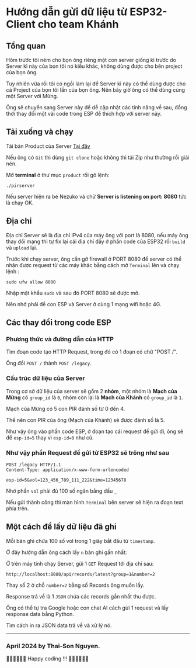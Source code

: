 Hướng dẫn gửi dữ liệu từ ESP32-Client cho team Khánh
==================

Tổng quan
---------

Hôm trước tôi ném cho bọn ông riêng một con server giống kì trước do Server kì này của bọn tôi nó kiểu khác, không dùng được cho bên project của bọn ông.

Tuy nhiên vừa rồi tôi có ngồi làm lại để Server kì này có thể dùng được cho cả Project của bọn tôi lần của bọn ông. Nên bây giờ ông có thể dùng cùng một Server với Mừng.

Ông sẽ chuyển sang Server này để dễ cập nhật các tính năng về sau, đồng thời thay đổi một vài code trong ESP để thích hợp với server này.

Tải xuống và chạy
----------

Tải bản Product của Server [Tại đây](https://github.com/sonnt0201/product)

Nếu ông có `Git` thì dùng `git clone` hoặc không thì tải Zip như thường rồi giải nén.

Mở **terminal** ở thư mục `product` rồi gõ lệnh:

```
./pirserver
```

Nếu server hiện ra bé Nezuko và chữ **Server is listening on port: 8080** tức là chạy OK.

Địa chỉ
---------

Địa chỉ Server sẽ là địa chỉ IPv4 của máy ông với port là 8080, nếu máy ông thay đổi mạng thì tự fix lại cái địa chỉ đấy ở phần code của ESP32 rồi `build` và `upload` lại.

Trước khi chạy server, ông cần gỡ firewall ở PORT 8080 để server có thể nhận được request từ các máy khác bằng cách mở `Terminal` lên và chạy lệnh :

```shell
sudo ufw allow 8080
```

Nhập mật khẩu `sudo` và sau đó PORT 8080 sẽ được mở.

Nên nhớ phải để con ESP và Server ở cùng 1 mạng wifi hoặc 4G.

Các thay đổi trong code ESP
-----


### Phương thức và đường dẫn của HTTP

Tìm đoạn code tạo HTTP Request, trong đó có 1 đoạn có chữ "POST /".

Ông đổi  `POST /` thành `POST /legacy`.


### Cấu trúc dữ liệu của Server


Trong cơ sở dữ liệu của server sẽ gồm 2 **nhóm**, một nhóm là **Mạch của Mừng** có `group_id` là `0`, nhóm còn lại là **Mạch của Khánh** có `group_id` là `1`.

Mạch của Mừng có 5 con PIR đánh số từ 0 đến 4.

Thế nên con PIR của ông (Mạch của Khánh) sẽ được đánh số là 5.

Như vậy ông vào phần code ESP, ở đoạn tạo cái request để gửi đi, ông sẽ để `esp-id=5` thay vì `esp-id=0` như cũ.

### Như vậy phần Request để gửi từ ESP32 sẽ trông như sau

```http
POST /legacy HTTP/1.1
Content-Type: application/x-www-form-urlencoded

esp-id=5&vol=123_456_789_111_222&time=12345678
```

Nhớ phần `vol` phải đủ 100 số ngăn bằng dấu `_`

Nếu gửi thành công thì màn hình `Terminal` bên server sẽ hiện ra đoạn text phía trên.

Một cách để lấy dữ liệu đã ghi
----

Mỗi bản ghi chứa 100 số vol trong 1 giây bắt đầu từ `timestamp`.

Ở đây hướng dẫn ông cách lấy `n` bản ghi gần nhất:

Ở trên máy tính chạy Server, gửi 1 `GET` Request tới địa chỉ sau:

```
http://localhost:8080/api/records/latest?group=1&number=2
```
Thay số 2 ở chỗ `number=2` bằng số Records ông muốn lấy.

Response trả về là 1 `JSON` chứa các records gần nhất thu được.

Ông có thể tự tra Google hoặc con chat AI cách gửi 1 request và lấy response data bằng Python. 

Tìm cách in ra JSON data trả về và xử lý nó.

***
### April 2024 by Thai-Son Nguyen.

🧑‍💻🧑‍💻🧑‍💻 Happy coding !!! 🧑‍💻🧑‍💻🧑‍💻



